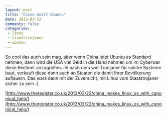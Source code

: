 ```yaml
---
layout: post
title: "China nutzt Ubuntu"
date: 2013-03-22
comments: false
categories:
 - linux
 - staatstrojaner
 - ubuntu
---
```


So cool das auch sein mag, aber wenn China jetzt Ubuntu as Standard nehmen, dann wird die USA viel Geld in die Hand nehmen um im Cyberwar diese Rechner anzugreifen. Je nach dem wer Tronjaner für solche Systeme baut, verkauft diese dann auch an Staaten die damit Ihrer Bevölkerung auflauern. Das wars dann mit der Zuversicht, mit Linux vom Staatstrojaner sicher zu sein :(

[http://www.theregister.co.uk/2013/03/22/china_makes_linux_os_with_canonical_help/](http://www.theregister.co.uk/2013/03/22/china_makes_linux_os_with_canonical_help/)
